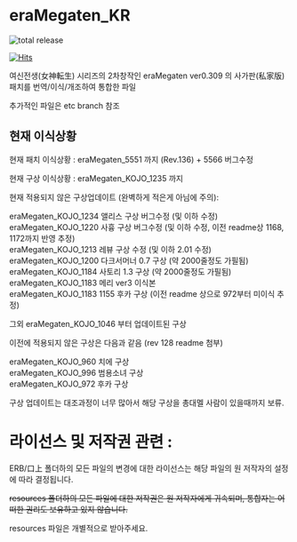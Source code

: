# eraMegaten_KR

![total release](https://img.shields.io/github/downloads/cobaltmist/eraMegaten_KR/total.svg)


[![Hits](https://hits.seeyoufarm.com/api/count/incr/badge.svg?url=https%3A%2F%2Fgithub.com%2Fcobaltmist%2FeraMegaten_KR&count_bg=%2379C83D&title_bg=%23555555&icon=&icon_color=%23E7E7E7&title=hits&edge_flat=false)](https://hits.seeyoufarm.com)


여신전생(女神転生) 시리즈의 2차창작인 eraMegaten ver0.309 의 사가판(私家版) 패치를 번역/이식/개조하여 통합한 파일

추가적인 파일은 etc branch 참조

현재 이식상황
-------------

현재 패치 이식상황 : eraMegaten_5551 까지 (Rev.136) + 5566 버그수정

현재 구상 이식상황 : eraMegaten_KOJO_1235 까지

현재 적용되지 않은 구상업데이트 (완벽하게 적은게 아님에 주의):
   
eraMegaten_KOJO_1234 앨리스 구상 버그수정 (및 이하 수정)  
eraMegaten_KOJO_1220 사흉 구상 버그수정 (및 이하 수정, 이전 readme상 1168, 1172까지 반영 추정)  
eraMegaten_KOJO_1213 레뷰 구상 수정 (및 이하 2.01 수정)  
eraMegaten_KOJO_1200 다크서머너 0.7 구상 (약 2000줄정도 가필됨)  
eraMegaten_KOJO_1184 사토리 1.3 구상 (약 2000줄정도 가필됨)  
eraMegaten_KOJO_1183 메리 ver3 이식본  
eraMegaten_KOJO_1183 1155 후카 구상 (이전 readme 상으로 972부터 미이식 추정)  

그외 eraMegaten_KOJO_1046 부터 업데이트된 구상

이전에 적용되지 않은 구상은 다음과 같음 (rev 128 readme 첨부)

eraMegaten_KOJO_960 치에 구상  
eraMegaten_KOJO_996 범용소녀 구상  
eraMegaten_KOJO_972 후카 구상  



구상 업데이트는 대조과정이 너무 많아서 해당 구상을 총대멜 사람이 있을때까지 보류.


# 라이선스 및 저작권 관련 :

ERB/口上 폴더하의 모든 파일의 변경에 대한 라이선스는 해당 파일의 원 저작자의 설정에 따라 결정됩니다.

~~resources 폴더하의 모든 파일에 대한 저작권은 원 저작자에게 귀속되며, 통합자는 어떠한 권리도 보유하고 있지 않습니다.~~

resources 파일은 개별적으로 받아주세요.
